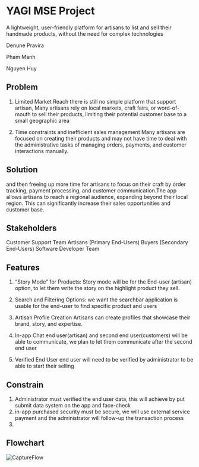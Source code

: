 # YAGI MSE Project
A lightweight, user-friendly platform for artisans to list and sell their handmade products, without the need for complex technologies

Denune Pravira

Pham Manh

Nguyen Huy

## Problem 
1. Limited Market Reach
    there is still no simple platform that support artisan, Many artisans rely on local markets, craft fairs, or word-of-mouth to sell their            products, limiting their potential customer base to a small geographic area
  
2. Time constraints and inefficient sales management
   Many artisans are focused on creating their products and may not have time to deal with the administrative tasks of managing orders, payments,      and customer interactions manually.

## Solution
 and then freeing up more time for artisans to focus on their craft by order tracking, payment processing, and customer communication.The app        allows artisans to reach a regional audience, expanding beyond their local region. This can significantly increase their sales opportunities and    customer base.

## Stakeholders
 Customer Support Team
 Artisans (Primary End-Users)
 Buyers (Secondary End-Users)
 Software Developer Team

## Features 
1. “Story Mode” for Products:
Story mode will be for the End-user (artisan) option, to let them write the story on the highlight product they sell.

2. Search and Filtering Options:
we want the searchbar application is usable for the end-user to find specific product and users

3. Artisan Profile Creation
Artisans can create profiles that showcase their brand, story, and expertise.

4. In-app Chat 
end user(artisan) and second end user(customers) will be able to communicate, we plan to let them communicate after the second end user 

5. Verified End User
end user will need to be verified by administrator to be able to start their selling

## Constrain
1. Administrator must verified the end user data, this will achieve by put submit data system on the app and face-check
2. in-app purchased security must be secure, we will use external service payment and the administrator will follow-up the transaction process
3.  

## Flowchart
![CaptureFlow](https://github.com/user-attachments/assets/125c252e-563d-4f2b-b12e-68e0eab7493f)
